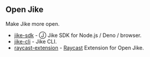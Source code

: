 ## Open Jike

Make Jike more open.

- [jike-sdk](https://github.com/open-jike/jike-sdk) - Ⓙ Jike SDK for Node.js / Deno / browser.
- [jike-cli](https://github.com/open-jike/jike-cli) - Jike CLI.
- [raycast-extension](https://github.com/open-jike/raycast-extension) - [Raycast](https://www.raycast.com/) Extension for Open Jike.
